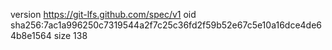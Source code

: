 version https://git-lfs.github.com/spec/v1
oid sha256:7ac1a996250c7319544a2f7c25c36fd2f59b52e67c5e10a16dce4de64b8e1564
size 138
